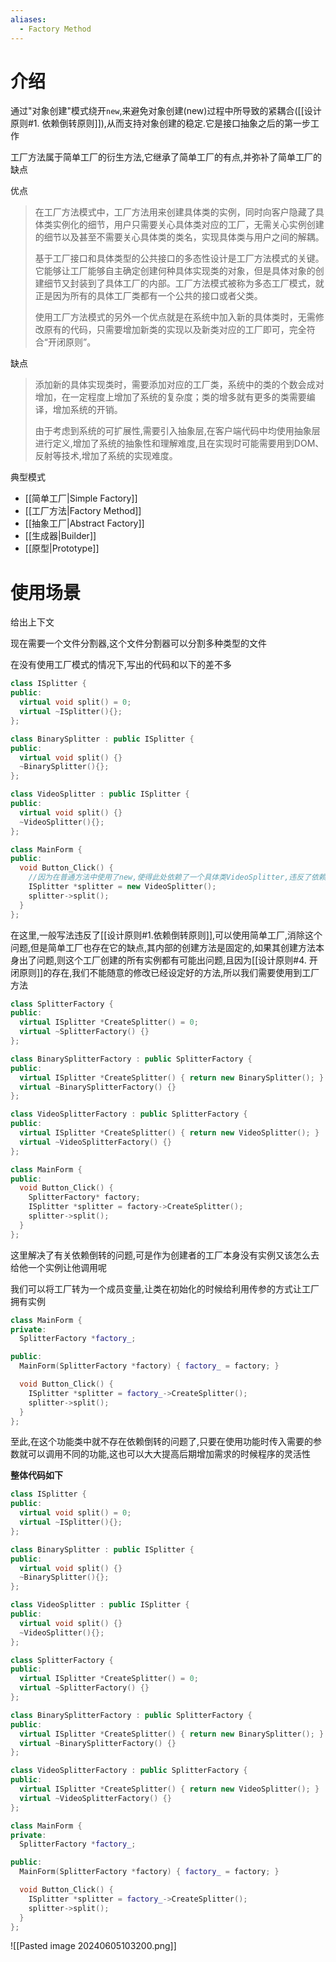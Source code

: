```yaml
---
aliases:
  - Factory Method
---
```


# 介绍

通过"对象创建"模式绕开`new`,来避免对象创建(new)过程中所导致的紧耦合([[设计原则#1. 依赖倒转原则]]),从而支持对象创建的稳定.它是接口抽象之后的第一步工作

工厂方法属于简单工厂的衍生方法,它继承了简单工厂的有点,并弥补了简单工厂的缺点

优点

> 在工厂方法模式中，工厂方法用来创建具体类的实例，同时向客户隐藏了具体类实例化的细节，用户只需要关心具体类对应的工厂，无需关心实例创建的细节以及甚至不需要关心具体类的类名，实现具体类与用户之间的解耦。
> 
> 基于工厂接口和具体类型的公共接口的多态性设计是工厂方法模式的关键。它能够让工厂能够自主确定创建何种具体实现类的对象，但是具体对象的创建细节又封装到了具体工厂的内部。工厂方法模式被称为多态工厂模式，就正是因为所有的具体工厂类都有一个公共的接口或者父类。
> 
> 使用工厂方法模式的另外一个优点就是在系统中加入新的具体类时，无需修改原有的代码，只需要增加新类的实现以及新类对应的工厂即可，完全符合“开闭原则”。

缺点

> 添加新的具体实现类时，需要添加对应的工厂类，系统中的类的个数会成对增加，在一定程度上增加了系统的复杂度；类的增多就有更多的类需要编译，增加系统的开销。
>
> 由于考虑到系统的可扩展性,需要引入抽象层,在客户端代码中均使用抽象层进行定义,增加了系统的抽象性和理解难度,且在实现时可能需要用到DOM、 反射等技术,增加了系统的实现难度。



典型模式

- [[简单工厂|Simple Factory]]
- [[工厂方法|Factory Method]]
- [[抽象工厂|Abstract Factory]]
- [[生成器|Builder]]
- [[原型|Prototype]]

# 使用场景

给出上下文

现在需要一个文件分割器,这个文件分割器可以分割多种类型的文件

在没有使用工厂模式的情况下,写出的代码和以下的差不多

```C++
class ISplitter {
public:
  virtual void split() = 0;
  virtual ~ISplitter(){};
};

class BinarySplitter : public ISplitter {
public:
  virtual void split() {}
  ~BinarySplitter(){};
};

class VideoSplitter : public ISplitter {
public:
  virtual void split() {}
  ~VideoSplitter(){};
};

class MainForm {
public:
  void Button_Click() {
    //因为在普通方法中使用了new,使得此处依赖了一个具体类VideoSplitter,违反了依赖倒转原则
    ISplitter *splitter = new VideoSplitter();
    splitter->split();
  }
};
```

在这里,一般写法违反了[[设计原则#1.依赖倒转原则]],可以使用简单工厂,消除这个问题,但是简单工厂也存在它的缺点,其内部的创建方法是固定的,如果其创建方法本身出了问题,则这个工厂创建的所有实例都有可能出问题,且因为[[设计原则#4. 开闭原则]]的存在,我们不能随意的修改已经设定好的方法,所以我们需要使用到工厂方法

```c++
class SplitterFactory {
public:
  virtual ISplitter *CreateSplitter() = 0;
  virtual ~SplitterFactory() {}
};

class BinarySplitterFactory : public SplitterFactory {
public:
  virtual ISplitter *CreateSplitter() { return new BinarySplitter(); }
  virtual ~BinarySplitterFactory() {}
};

class VideoSplitterFactory : public SplitterFactory {
public:
  virtual ISplitter *CreateSplitter() { return new VideoSplitter(); }
  virtual ~VideoSplitterFactory() {}
};

class MainForm {
public:
  void Button_Click() {
    SplitterFactory* factory;
    ISplitter *splitter = factory->CreateSplitter();
    splitter->split();
  }
};
```

这里解决了有关依赖倒转的问题,可是作为创建者的工厂本身没有实例又该怎么去给他一个实例让他调用呢

我们可以将工厂转为一个成员变量,让类在初始化的时候给利用传参的方式让工厂拥有实例

```c++
class MainForm {
private:
  SplitterFactory *factory_;

public:
  MainForm(SplitterFactory *factory) { factory_ = factory; }

  void Button_Click() {
    ISplitter *splitter = factory_->CreateSplitter();
    splitter->split();
  }
};
```

至此,在这个功能类中就不存在依赖倒转的问题了,只要在使用功能时传入需要的参数就可以调用不同的功能,这也可以大大提高后期增加需求的时候程序的灵活性

**整体代码如下**

```c++
class ISplitter {
public:
  virtual void split() = 0;
  virtual ~ISplitter(){};
};

class BinarySplitter : public ISplitter {
public:
  virtual void split() {}
  ~BinarySplitter(){};
};

class VideoSplitter : public ISplitter {
public:
  virtual void split() {}
  ~VideoSplitter(){};
};

class SplitterFactory {
public:
  virtual ISplitter *CreateSplitter() = 0;
  virtual ~SplitterFactory() {}
};

class BinarySplitterFactory : public SplitterFactory {
public:
  virtual ISplitter *CreateSplitter() { return new BinarySplitter(); }
  virtual ~BinarySplitterFactory() {}
};

class VideoSplitterFactory : public SplitterFactory {
public:
  virtual ISplitter *CreateSplitter() { return new VideoSplitter(); }
  virtual ~VideoSplitterFactory() {}
};

class MainForm {
private:
  SplitterFactory *factory_;

public:
  MainForm(SplitterFactory *factory) { factory_ = factory; }

  void Button_Click() {
    ISplitter *splitter = factory_->CreateSplitter();
    splitter->split();
  }
};
```


![[Pasted image 20240605103200.png]]